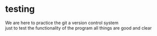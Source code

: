 # testing
We are here to practice the git a version control system <br/> just to test the functionality of the program 
all things are good and clear 


